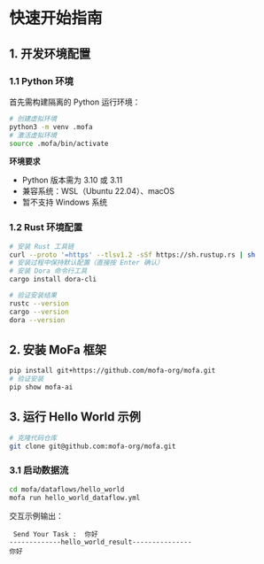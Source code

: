 # **快速开始指南**

## 1. 开发环境配置

### 1.1 Python 环境

首先需构建隔离的 Python 运行环境：

```bash
# 创建虚拟环境
python3 -m venv .mofa
# 激活虚拟环境
source .mofa/bin/activate
```

**环境要求**
- Python 版本需为 3.10 或 3.11
- 兼容系统：WSL（Ubuntu 22.04）、macOS  
- 暂不支持 Windows 系统

### 1.2 Rust 环境配置
```bash
# 安装 Rust 工具链
curl --proto '=https' --tlsv1.2 -sSf https://sh.rustup.rs | sh
# 安装过程中保持默认配置（直接按 Enter 确认）
# 安装 Dora 命令行工具
cargo install dora-cli

# 验证安装结果
rustc --version
cargo --version
dora --version
```

## 2. 安装 MoFa 框架
```bash
pip install git+https://github.com/mofa-org/mofa.git
# 验证安装
pip show mofa-ai
```

## 3. 运行 Hello World 示例
```bash
# 克隆代码仓库
git clone git@github.com:mofa-org/mofa.git
```

### 3.1 启动数据流
```bash
cd mofa/dataflows/hello_world
mofa run hello_world_dataflow.yml
```


交互示例输出：

```
 Send Your Task :  你好
-------------hello_world_result---------------
你好
```